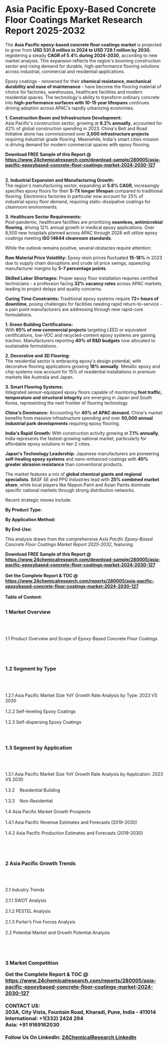 <h1>Asia Pacific Epoxy-Based Concrete Floor Coatings  Market Research Report 2025-2032</h1><p>The <strong>Asia Pacific epoxy-based concrete floor coatings market</strong> is projected to grow from <strong>USD 531.8 million in 2024 to USD 729.1 million by 2030</strong>, registering a steady <strong>CAGR of 5.4% during 2024-2030</strong>, according to new market analysis. This expansion reflects the region's booming construction sector and rising demand for durable, high-performance flooring solutions across industrial, commercial and residential applications.</p><p>Epoxy coatings - renowned for their <strong>chemical resistance, mechanical durability and ease of maintenance</strong> - have become the flooring material of choice for factories, warehouses, healthcare facilities and modern residential spaces. The technology's ability to transform ordinary concrete into <strong>high-performance surfaces with 10-15 year lifespans</strong> continues driving adoption across APAC's rapidly urbanizing economies.</p><p><strong>1. Construction Boom and Infrastructure Development:</strong><br>
Asia Pacific's construction sector, growing at <strong>6.2% annually</strong>, accounted for 42% of global construction spending in 2023. China's Belt and Road Initiative alone has commissioned over <strong>3,000 infrastructure projects</strong> requiring industrial-grade flooring. Meanwhile, India's smart cities mission is driving demand for modern commercial spaces with epoxy flooring.</p><div><b>Download FREE Sample of this Report @ 
            <a href="https://www.24chemicalresearch.com/download-sample/280005/asia-pacific-epoxybased-concrete-floor-coatings-market-2024-2030-127">
            https://www.24chemicalresearch.com/download-sample/280005/asia-pacific-epoxybased-concrete-floor-coatings-market-2024-2030-127</a></b></div><br><p><strong>2. Industrial Expansion and Manufacturing Growth:</strong><br>
The region's manufacturing sector, expanding at <strong>5.8% CAGR</strong>, increasingly specifies epoxy floors for their <strong>5-7X longer lifespan</strong> compared to traditional flooring. Electronics factories in particular now account for 25% of industrial epoxy floor demand, requiring static-dissipative coatings for cleanroom environments.</p><p><strong>3. Healthcare Sector Requirements:</strong><br>
Post-pandemic, healthcare facilities are prioritizing <strong>seamless, antimicrobial flooring</strong>, driving 12% annual growth in medical epoxy applications. Over 8,500 new hospitals planned across APAC through 2028 will utilize epoxy coatings meeting <strong>ISO 14644 cleanroom standards</strong>.</p><p>While the outlook remains positive, several obstacles require attention:</p><p><strong>Raw Material Price Volatility:</strong> Epoxy resin prices fluctuated <strong>15-18%</strong> in 2023 due to supply chain disruptions and crude oil price swings, squeezing manufacturer margins by <strong>5-7 percentage points</strong>.</p><p><strong>Skilled Labor Shortages:</strong> Proper epoxy floor installation requires certified technicians - a profession facing <strong>32% vacancy rates</strong> across APAC markets, leading to project delays and quality concerns.</p><p><strong>Curing Time Constraints:</strong> Traditional epoxy systems require <strong>72+ hours of downtime</strong>, posing challenges for facilities needing rapid return-to-service - a pain point manufacturers are addressing through new rapid-cure formulations.</p><p><strong>1. Green Building Certifications:</strong><br>
With <strong>65% of new commercial projects</strong> targeting LEED or equivalent certifications, low-VOC and recycled-content epoxy systems are gaining traction. Manufacturers reporting <strong>40% of R&amp;D budgets</strong> now allocated to sustainable formulations.</p><p><strong>2. Decorative and 3D Flooring:</strong><br>
The residential sector is embracing epoxy's design potential, with decorative flooring applications growing <strong>18% annually</strong>. Metallic epoxy and chip systems now account for 15% of residential installations in premium markets like Australia and Japan.</p><p><strong>3. Smart Flooring Systems:</strong><br>
Integrated sensor-equipped epoxy floors capable of monitoring <strong>foot traffic, temperature and structural integrity</strong> are emerging in Japan and South Korea, representing the next frontier of flooring technology.</p><p><strong>China's Dominance:</strong> Accounting for <strong>40% of APAC demand</strong>, China's market benefits from massive infrastructure spending and over <strong>50,000 annual industrial park developments</strong> requiring epoxy flooring.</p><p><strong>India's Rapid Growth:</strong> With construction activity growing at <strong>7.1% annually</strong>, India represents the fastest-growing national market, particularly for affordable epoxy solutions in tier-2 cities.</p><p><strong>Japan's Technology Leadership:</strong> Japanese manufacturers are pioneering <strong>self-healing epoxy systems</strong> and nano-enhanced coatings with <strong>40% greater abrasion resistance</strong> than conventional products.</p><p>The market features a mix of <strong>global chemical giants and regional specialists</strong>. BASF SE and PPG Industries lead with <strong>25% combined market share</strong>, while local players like Nippon Paint and Asian Paints dominate specific national markets through strong distribution networks.</p><p>Recent strategic moves include:</p><p><strong>By Product Type:</strong></p><p><strong>By Application Method:</strong></p><p><strong>By End-Use:</strong></p><p>This analysis draws from the comprehensive <em>Asia Pacific Epoxy-Based Concrete Floor Coatings Market Report 2025-2032</em>, featuring:</p><div><b>Download FREE Sample of this Report @ 
            <a href="https://www.24chemicalresearch.com/download-sample/280005/asia-pacific-epoxybased-concrete-floor-coatings-market-2024-2030-127">
            https://www.24chemicalresearch.com/download-sample/280005/asia-pacific-epoxybased-concrete-floor-coatings-market-2024-2030-127</a></b></div><br><div><b>Get the Complete Report & TOC @ 
            <a href="https://www.24chemicalresearch.com/reports/280005/asia-pacific-epoxybased-concrete-floor-coatings-market-2024-2030-127">
            https://www.24chemicalresearch.com/reports/280005/asia-pacific-epoxybased-concrete-floor-coatings-market-2024-2030-127</a></b></div><br>
            <b>Table of Content:</b><p><h2><span style="font-size:16px"><strong>1 Market Overview&nbsp;&nbsp; &nbsp;</strong></span></h2><br />
<br />
<p>1.1 Product Overview and Scope of Epoxy-Based Concrete Floor Coatings &nbsp;</p><br />
<br />
<h2><strong><span style="font-size:16px">1.2 Segment by Type&nbsp;&nbsp; &nbsp;</span></strong></h2><br />
<br />
<p>1.2.1 Asia Pacific Market Size YoY Growth Rate Analysis by Type: 2023 VS 2030&nbsp;&nbsp; &nbsp;<br /><br />
1.2.2 Self-leveling Epoxy Coatings&nbsp;&nbsp; &nbsp;<br /><br />
1.2.3 Self-dispersing Epoxy Coatings<br /><br />
<br />
<h2><span style="font-size:16px"><strong>1.3 Segment by Application&nbsp;&nbsp;</strong></span></h2><br />
<br />
<p>1.3.1 Asia Pacific Market Size YoY Growth Rate Analysis by Application: 2023 VS 2030&nbsp;&nbsp; &nbsp;<br /><br />
1.3.2&nbsp;&nbsp; &nbsp;Residential Building<br /><br />
1.3.3&nbsp;&nbsp; &nbsp;Non-Residential<br /><br />
1.4 Asia Pacific Market Growth Prospects&nbsp;&nbsp; &nbsp;<br /><br />
1.4.1 Asia Pacific Revenue Estimates and Forecasts (2019-2030)&nbsp;&nbsp; &nbsp;<br /><br />
1.4.2 Asia Pacific Production Estimates and Forecasts (2019-2030)&nbsp;&nbsp;</p><br />
<br />
<h2><span style="font-size:16px"><strong>2 Asia Pacific Growth Trends&nbsp;&nbsp; &nbsp;</strong></span></h2><br />
<br />
<p>2.1 Industry Trends&nbsp;&nbsp; &nbsp;<br /><br />
2.1.1 SWOT Analysis&nbsp;&nbsp; &nbsp;<br /><br />
2.1.2 PESTEL Analysis&nbsp;&nbsp; &nbsp;<br /><br />
2.1.3 Porter&rsquo;s Five Forces Analysis&nbsp;&nbsp; &nbsp;<br /><br />
2.2 Potential Market and Growth Potential Analysis&nbsp;&nbsp; &nbsp;</p><br />
<br />
<h2><span style="font-size:16px"><strong>3 Market Competition</p><div><b>Get the Complete Report & TOC @ 
            <a href="https://www.24chemicalresearch.com/reports/280005/asia-pacific-epoxybased-concrete-floor-coatings-market-2024-2030-127">
            https://www.24chemicalresearch.com/reports/280005/asia-pacific-epoxybased-concrete-floor-coatings-market-2024-2030-127</a></b></div><br><b>CONTACT US:</b><br>
            203A, City Vista, Fountain Road, Kharadi, Pune, India - 411014<br>
            International: +1(332) 2424 294<br>
            Asia: +91 9169162030 <br><br>
            Follow Us On LinkedIn: <a href="https://www.linkedin.com/company/24chemicalresearch/">24ChemicalResearch LinkedIn</a>